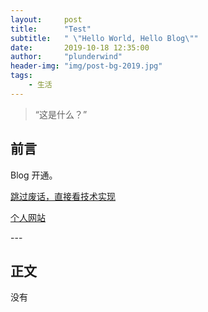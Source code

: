 ```yaml
---
layout:     post
title:      "Test"
subtitle:   " \"Hello World, Hello Blog\""
date:       2019-10-18 12:35:00
author:     "plunderwind"
header-img: "img/post-bg-2019.jpg"
tags:
    - 生活
---
```


> “这是什么？”


## 前言

Blog 开通。

[跳过废话，直接看技术实现 ](#build)

[个人网站](http://plunderwind.github.io)


<p id = "build"></p>
---

## 正文
没有